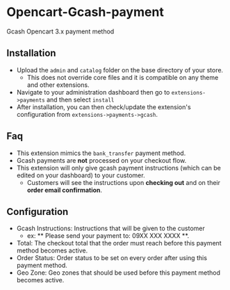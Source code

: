 # Opencart-Gcash-payment
Gcash Opencart 3.x payment method

## Installation
- Upload the `admin` and `catalog` folder on the base directory of your store.
  - This does not override core files and it is compatible on any theme and other extensions. 
- Navigate to your administration dashboard then go to `extensions->payments` and then select `install`
- After installation, you can then check/update the extension's configuration from `extensions->payments->gcash`.

## Faq
- This extension mimics the `bank_transfer` payment method.
- Gcash payments are **not** processed on your checkout flow.
- This extension will only give gcash payment instructions (which can be edited on your dashboard) to your customer.
  - Customers will see the instructions upon **checking out** and on their **order email confirmation**. 

## Configuration
- Gcash Instructions: Instructions that will be given to the customer
  - ex: ** Please send your payment to: 09XX XXX XXXX **.
- Total: The checkout total that the order must reach before this payment method becomes active.
- Order Status: Order status to be set on every order after using this payment method.
- Geo Zone: Geo zones that should be used before this payment method becomes active.
